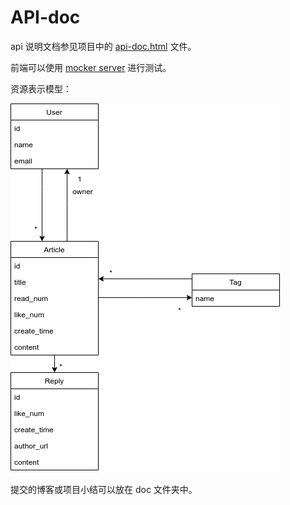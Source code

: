# API-doc

api 说明文档参见项目中的 [api-doc.html](api-doc.html) 文件。

前端可以使用 [mocker server](https://kqz207d0-qt-sc.mock.coding.io) 进行测试。

资源表示模型：

![rrm](image/resource-representation-model.png)

提交的博客或项目小结可以放在 doc 文件夹中。
